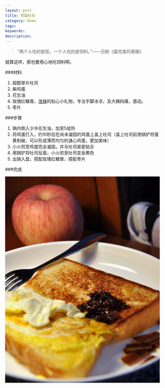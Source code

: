```yaml
---
layout: post
title: 煎蛋吐司
category: Demo
tags: 
keywords: 
description: 
---
```


> “两个人吃的是饭，一个人吃的是饲料。”——日剧《最完美的离婚》

就算这样，那也要用心地吃饲料啊。

###材料

1. 超醇厚片吐司
2. 柴鸡蛋
3. 花生油
4. 玫瑰红糖膏，[浩锋](https://haofeng.blog.ustc.edu.cn)的贴心小礼物，专治手脚冰凉，及大姨妈痛，感动。
5. 枣片

###步骤

1. 锅内倒入少许花生油，加至5成热
2. 将鸡蛋打入，约10秒后在尚未凝固的鸡蛋上盖上吐司（盖上吐司前用锅铲将蛋黄刺破，可以形成薄而均匀的溏心鸡蛋，更加美味）
3. 小火煎至鸡蛋完全凝固，并与吐司紧密贴合
4. 用锅铲将吐司反面，小火煎至吐司变金黄色
5. 出锅入盘，搭配玫瑰红糖膏，搭配枣片

###完成

![1](/public/img/food/toast.jpg)

